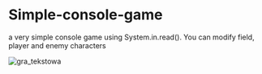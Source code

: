 # Simple-console-game
a very simple console game using System.in.read(). You can modify field, player and enemy characters

![gra_tekstowa](https://user-images.githubusercontent.com/60822926/104056141-46fe3d80-51f0-11eb-90b7-799e1ba7de23.png)
